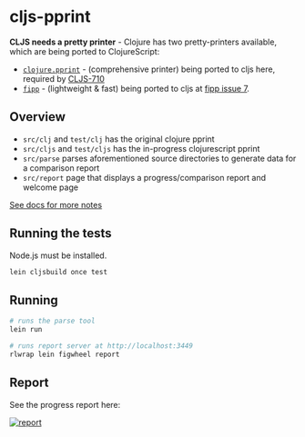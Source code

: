 # cljs-pprint

__CLJS needs a pretty printer__ - Clojure has two pretty-printers available, which are being ported to ClojureScript:

- [`clojure.pprint`](https://clojure.github.io/clojure/clojure.pprint-api.html) - (comprehensive printer) being ported to cljs here, required by [CLJS-710](http://dev.clojure.org/jira/browse/CLJS-710)
- [`fipp`](https://github.com/brandonbloom/fipp) - (lightweight & fast) being ported to cljs at [fipp issue 7](https://github.com/brandonbloom/fipp/issues/7).

## Overview

- `src/clj` and `test/clj` has the original clojure pprint
- `src/cljs`  and `test/cljs` has the in-progress clojurescript pprint
- `src/parse` parses aforementioned source directories to generate data for a comparison report
- `src/report` page that displays a progress/comparison report and welcome page

[See docs for more notes](docs/)

## Running the tests

Node.js must be installed.

```sh
lein cljsbuild once test
```

## Running

```sh
# runs the parse tool
lein run

# runs report server at http://localhost:3449
rlwrap lein figwheel report
```

## Report

See the progress report here:

[![report](report.jpg)](http://shaunlebron.github.io/cljs-pprint)

